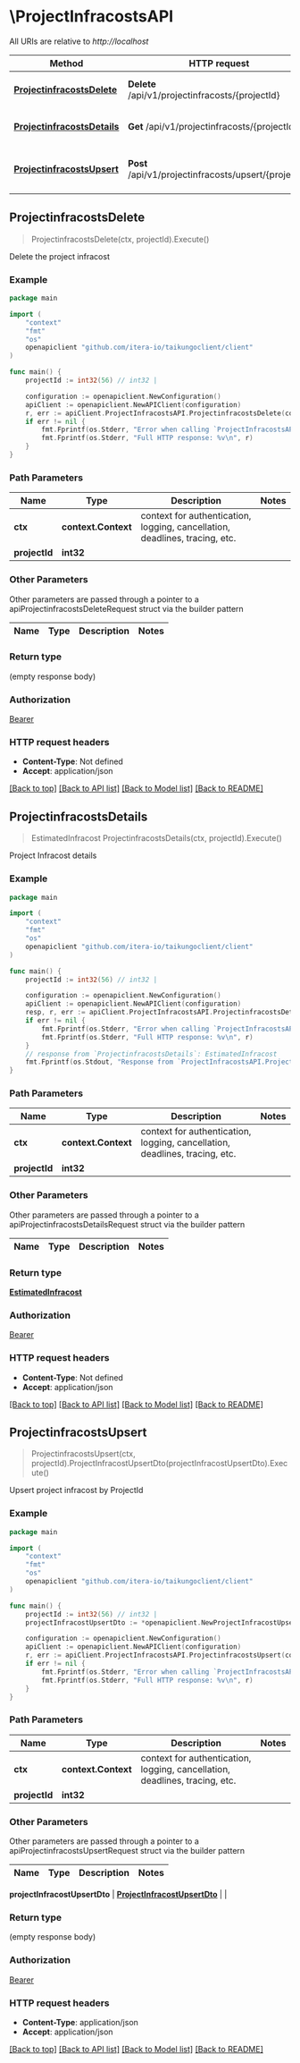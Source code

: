 # \ProjectInfracostsAPI

All URIs are relative to *http://localhost*

Method | HTTP request | Description
------------- | ------------- | -------------
[**ProjectinfracostsDelete**](ProjectInfracostsAPI.md#ProjectinfracostsDelete) | **Delete** /api/v1/projectinfracosts/{projectId} | Delete the project infracost
[**ProjectinfracostsDetails**](ProjectInfracostsAPI.md#ProjectinfracostsDetails) | **Get** /api/v1/projectinfracosts/{projectId} | Project Infracost details
[**ProjectinfracostsUpsert**](ProjectInfracostsAPI.md#ProjectinfracostsUpsert) | **Post** /api/v1/projectinfracosts/upsert/{projectId} | Upsert project infracost by ProjectId



## ProjectinfracostsDelete

> ProjectinfracostsDelete(ctx, projectId).Execute()

Delete the project infracost

### Example

```go
package main

import (
    "context"
    "fmt"
    "os"
    openapiclient "github.com/itera-io/taikungoclient/client"
)

func main() {
    projectId := int32(56) // int32 | 

    configuration := openapiclient.NewConfiguration()
    apiClient := openapiclient.NewAPIClient(configuration)
    r, err := apiClient.ProjectInfracostsAPI.ProjectinfracostsDelete(context.Background(), projectId).Execute()
    if err != nil {
        fmt.Fprintf(os.Stderr, "Error when calling `ProjectInfracostsAPI.ProjectinfracostsDelete``: %v\n", err)
        fmt.Fprintf(os.Stderr, "Full HTTP response: %v\n", r)
    }
}
```

### Path Parameters


Name | Type | Description  | Notes
------------- | ------------- | ------------- | -------------
**ctx** | **context.Context** | context for authentication, logging, cancellation, deadlines, tracing, etc.
**projectId** | **int32** |  | 

### Other Parameters

Other parameters are passed through a pointer to a apiProjectinfracostsDeleteRequest struct via the builder pattern


Name | Type | Description  | Notes
------------- | ------------- | ------------- | -------------


### Return type

 (empty response body)

### Authorization

[Bearer](../README.md#Bearer)

### HTTP request headers

- **Content-Type**: Not defined
- **Accept**: application/json

[[Back to top]](#) [[Back to API list]](../README.md#documentation-for-api-endpoints)
[[Back to Model list]](../README.md#documentation-for-models)
[[Back to README]](../README.md)


## ProjectinfracostsDetails

> EstimatedInfracost ProjectinfracostsDetails(ctx, projectId).Execute()

Project Infracost details

### Example

```go
package main

import (
    "context"
    "fmt"
    "os"
    openapiclient "github.com/itera-io/taikungoclient/client"
)

func main() {
    projectId := int32(56) // int32 | 

    configuration := openapiclient.NewConfiguration()
    apiClient := openapiclient.NewAPIClient(configuration)
    resp, r, err := apiClient.ProjectInfracostsAPI.ProjectinfracostsDetails(context.Background(), projectId).Execute()
    if err != nil {
        fmt.Fprintf(os.Stderr, "Error when calling `ProjectInfracostsAPI.ProjectinfracostsDetails``: %v\n", err)
        fmt.Fprintf(os.Stderr, "Full HTTP response: %v\n", r)
    }
    // response from `ProjectinfracostsDetails`: EstimatedInfracost
    fmt.Fprintf(os.Stdout, "Response from `ProjectInfracostsAPI.ProjectinfracostsDetails`: %v\n", resp)
}
```

### Path Parameters


Name | Type | Description  | Notes
------------- | ------------- | ------------- | -------------
**ctx** | **context.Context** | context for authentication, logging, cancellation, deadlines, tracing, etc.
**projectId** | **int32** |  | 

### Other Parameters

Other parameters are passed through a pointer to a apiProjectinfracostsDetailsRequest struct via the builder pattern


Name | Type | Description  | Notes
------------- | ------------- | ------------- | -------------


### Return type

[**EstimatedInfracost**](EstimatedInfracost.md)

### Authorization

[Bearer](../README.md#Bearer)

### HTTP request headers

- **Content-Type**: Not defined
- **Accept**: application/json

[[Back to top]](#) [[Back to API list]](../README.md#documentation-for-api-endpoints)
[[Back to Model list]](../README.md#documentation-for-models)
[[Back to README]](../README.md)


## ProjectinfracostsUpsert

> ProjectinfracostsUpsert(ctx, projectId).ProjectInfracostUpsertDto(projectInfracostUpsertDto).Execute()

Upsert project infracost by ProjectId

### Example

```go
package main

import (
    "context"
    "fmt"
    "os"
    openapiclient "github.com/itera-io/taikungoclient/client"
)

func main() {
    projectId := int32(56) // int32 | 
    projectInfracostUpsertDto := *openapiclient.NewProjectInfracostUpsertDto() // ProjectInfracostUpsertDto |  (optional)

    configuration := openapiclient.NewConfiguration()
    apiClient := openapiclient.NewAPIClient(configuration)
    r, err := apiClient.ProjectInfracostsAPI.ProjectinfracostsUpsert(context.Background(), projectId).ProjectInfracostUpsertDto(projectInfracostUpsertDto).Execute()
    if err != nil {
        fmt.Fprintf(os.Stderr, "Error when calling `ProjectInfracostsAPI.ProjectinfracostsUpsert``: %v\n", err)
        fmt.Fprintf(os.Stderr, "Full HTTP response: %v\n", r)
    }
}
```

### Path Parameters


Name | Type | Description  | Notes
------------- | ------------- | ------------- | -------------
**ctx** | **context.Context** | context for authentication, logging, cancellation, deadlines, tracing, etc.
**projectId** | **int32** |  | 

### Other Parameters

Other parameters are passed through a pointer to a apiProjectinfracostsUpsertRequest struct via the builder pattern


Name | Type | Description  | Notes
------------- | ------------- | ------------- | -------------

 **projectInfracostUpsertDto** | [**ProjectInfracostUpsertDto**](ProjectInfracostUpsertDto.md) |  | 

### Return type

 (empty response body)

### Authorization

[Bearer](../README.md#Bearer)

### HTTP request headers

- **Content-Type**: application/json
- **Accept**: application/json

[[Back to top]](#) [[Back to API list]](../README.md#documentation-for-api-endpoints)
[[Back to Model list]](../README.md#documentation-for-models)
[[Back to README]](../README.md)

